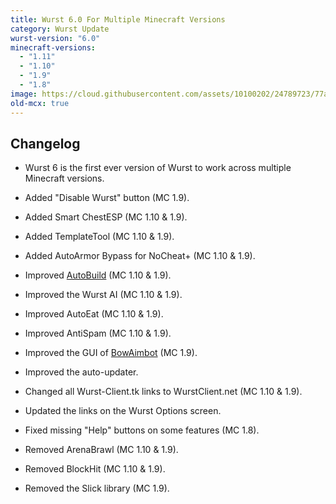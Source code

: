 ```yaml
---
title: Wurst 6.0 For Multiple Minecraft Versions
category: Wurst Update
wurst-version: "6.0"
minecraft-versions:
  - "1.11"
  - "1.10"
  - "1.9"
  - "1.8"
image: https://cloud.githubusercontent.com/assets/10100202/24789723/77a12e2c-1b74-11e7-8490-d1282ae2e5a2.jpg
old-mcx: true
---
```

## Changelog

- Wurst 6 is the first ever version of Wurst to work across multiple Minecraft versions.

- Added "Disable Wurst" button (MC 1.9).

- Added Smart ChestESP (MC 1.10 & 1.9).

- Added TemplateTool (MC 1.10 & 1.9).

- Added AutoArmor Bypass for NoCheat+ (MC 1.10 & 1.9).

- Improved [AutoBuild](https://wiki.wurstclient.net/autobuild) (MC 1.10 & 1.9).

- Improved the Wurst AI (MC 1.10 & 1.9).

- Improved AutoEat (MC 1.10 & 1.9).

- Improved AntiSpam (MC 1.10 & 1.9).

- Improved the GUI of [BowAimbot](https://wiki.wurstclient.net/bowaimbot) (MC 1.9).

- Improved the auto-updater.

- Changed all Wurst-Client.tk links to WurstClient.net (MC 1.10 & 1.9).

- Updated the links on the Wurst Options screen.

- Fixed missing "Help" buttons on some features (MC 1.8).

- Removed ArenaBrawl (MC 1.10 & 1.9).

- Removed BlockHit (MC 1.10 & 1.9).

- Removed the Slick library (MC 1.9).
